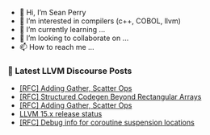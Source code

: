 - 👋 Hi, I’m Sean Perry
- 👀 I’m interested in compilers (c++, COBOL, llvm)
- 🌱 I’m currently learning ...
- 💞️ I’m looking to collaborate on ...
- 📫 How to reach me ...

<!---
s66perry/s66perry is a ✨ special ✨ repository because its `README.md` (this file) appears on your GitHub profile.
You can click the Preview link to take a look at your changes.
--->
### 📕 Latest LLVM Discourse Posts

<!-- DISCOURSE-LLVM:START -->
- [[RFC] Adding Gather, Scatter Ops](https://discourse.llvm.org/t/rfc-adding-gather-scatter-ops/64757#post_2)
- [[RFC] Structured Codegen Beyond Rectangular Arrays](https://discourse.llvm.org/t/rfc-structured-codegen-beyond-rectangular-arrays/64707#post_3)
- [[RFC] Adding Gather, Scatter Ops](https://discourse.llvm.org/t/rfc-adding-gather-scatter-ops/64757#post_1)
- [LLVM 15.x release status](https://discourse.llvm.org/t/llvm-15-x-release-status/64754#post_1)
- [[RFC] Debug info for coroutine suspension locations](https://discourse.llvm.org/t/rfc-debug-info-for-coroutine-suspension-locations/64721#post_13)
<!-- DISCOURSE-LLVM:END -->
